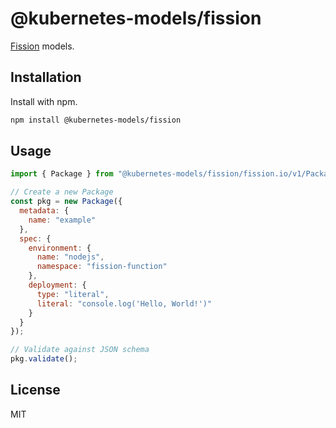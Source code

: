 # @kubernetes-models/fission

[Fission](https://fission.io) models.

## Installation

Install with npm.

```sh
npm install @kubernetes-models/fission
```

## Usage

```js
import { Package } from "@kubernetes-models/fission/fission.io/v1/Package";

// Create a new Package
const pkg = new Package({
  metadata: {
    name: "example"
  },
  spec: {
    environment: {
      name: "nodejs",
      namespace: "fission-function"
    },
    deployment: {
      type: "literal",
      literal: "console.log('Hello, World!')"
    }
  }
});

// Validate against JSON schema
pkg.validate();
```

## License

MIT
